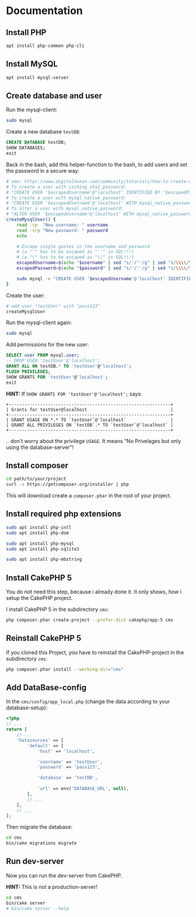 # Documentation

## Install PHP

```bash
apt install php-common php-cli
```

## Install MySQL

```bash
apt install mysql-server
```

## Create database and user

Run the mysql-client:

```bash
sudo mysql
```

Create a new database `testDB`:

```sql
CREATE DATABASE testDB;
SHOW DATABASES;
exit
```

Back in the bash, add this helper-function to the bash, to add users and set the password in a secure way:

```bash
# see: https://www.digitalocean.com/community/tutorials/how-to-create-a-new-user-and-grant-permissions-in-mysql
# To create a user with caching_sha2_password:
# "CREATE USER '$escapedUsername'@'localhost' IDENTIFIED BY '$escapedPassword';"
# To create a user with mysql_native_password:
# "CREATE USER '$escapedUsername'@'localhost' WITH mysql_native_password IDENTIFIED BY '$escapedPassword';"
# To alter a user with mysql_native_password:
# "ALTER USER '$escapedUsername'@'localhost' WITH mysql_native_password IDENTIFIED BY '$escapedPassword';"
createMysqlUser() {
    read -rp  "New username: " username
    read -srp "New password: " password
    echo

    # Escape single quotes in the username and password
    # (a "'" has to be escaped as "''" in SQL!!!)
    # (a "\" has to be escaped as "\\" in SQL!!!)
    escapedUsername=$(echo "$username" | sed "s/'/''/g" | sed "s/\\\\/\\\\\\\\/g")
    escapedPassword=$(echo "$password" | sed "s/'/''/g" | sed "s/\\\\/\\\\\\\\/g")

    sudo mysql -e "CREATE USER '$escapedUsername'@'localhost' IDENTIFIED BY '$escapedPassword';"
}
```

Create the user:

```bash
# add user "testUser" with "pass123"
createMysqlUser
```

Run the mysql-client again:

```bash
sudo mysql
```

Add permissions for the new user:

```sql
SELECT user FROM mysql.user;
-- DROP USER 'testUser'@'localhost';
GRANT ALL ON testDB.* TO 'testUser'@'localhost';
FLUSH PRIVILEGES;
SHOW GRANTS FOR 'testUser'@'localhost';
exit
```
**HINT:**
If `SHOW GRANTS FOR 'testUser'@'localhost';` says:
```
+--------------------------------------------------------------+
| Grants for testUser@localhost                                |
+--------------------------------------------------------------+
| GRANT USAGE ON *.* TO `testUser`@`localhost`                 |
| GRANT ALL PRIVILEGES ON `testDB`.* TO `testUser`@`localhost` |
+--------------------------------------------------------------+
```
.. don't worry about the privilege `USAGE`. It means "No Privelages but only using the database-server"!

## Install composer
```bash
cd path/to/your/project
curl -s https://getcomposer.org/installer | php
```
This will download create a `composer.phar` in the root of your project.

## Install required php extensions

```bash
sudo apt install php-intl
sudo apt install php-dom

sudo apt install php-mysql
sudo apt install php-sqlite3

sudo apt install php-mbstring
```

## Install CakePHP 5

You do not need this step, because i already done it. It only shows, how i setup the CakePHP project.

I install CakePHP 5 in the subdirectory `cms`:

```bash
php composer.phar create-project --prefer-dist cakephp/app:5 cms
```

## Reinstall CakePHP 5

If you cloned this Project, you have to reinstall the CakePHP-project in the subdirectory `cms`:

```bash
php composer.phar install --working-dir="cms"
```

## Add DataBase-config

In the `cms/config/app_local.php` (change the data according to your database-setup):

```php
<?php
// ...
return [
    // ...
    'Datasources' => [
        'default' => [
            'host' => 'localhost',

            'username' => 'testUser',
            'password' => 'pass123',

            'database' => 'testDB',
            
            'url' => env('DATABASE_URL', null),
        ],
        // ...
    ],
    // ...
];

```

Then migrate the database:

```bash
cd cms
bin/cake migrations migrate
```

## Run dev-server

Now you can run the dev-server from CakePHP.

**HINT:** This is not a production-server!

```bash
cd cms
bin/cake server
# bin/cake server --help
```
